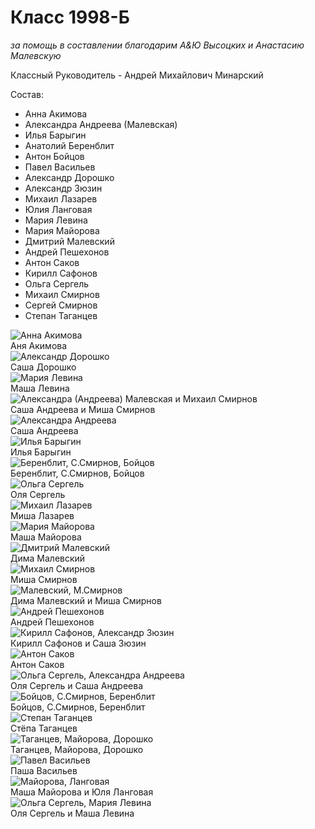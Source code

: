 <!--?title Класс 1998-Б -->

# Класс 1998-Б

_за помощь в составлении благодарим А&Ю Высоцких и Анастасию Малевскую_

Классный Руководитель - Андрей Михайлович Минарский

Состав:

- Анна Акимова
- Александра Андреева (Малевская)
- Илья Барыгин
- Анатолий Беренблит
- Антон Бойцов
- Павел Васильев
- Александр Дорошко
- Александр Зюзин
- Михаил Лазарев
- Юлия Ланговая
- Мария Левина
- Мария Майорова
- Дмитрий Малевский
- Андрей Пешехонов
- Антон Саков
- Кирилл Сафонов
- Ольга Сергель
- Михаил Смирнов
- Сергей Смирнов
- Степан Таганцев

<div class="row">
  <div class="col-xl-4 col-sm-12 text-center">
    <img src="https://pths-archive.github.io/static/img/classes/1998b/akimova.jpg" alt="Анна Акимова" class="full-width"/><br/>
    <span class="hint">Аня Акимова</span>
  </div>
  <div class="col-xl-4 col-sm-12 text-center">
    <img src="https://pths-archive.github.io/static/img/classes/1998b/doroshko.jpg" alt="Александр Дорошко" class="full-width"/><br/>
    <span class="hint">Саша Дорошко</span>
  </div>
  <div class="col-xl-4 col-sm-12 text-center">
    <img src="https://pths-archive.github.io/static/img/classes/1998b/levina.jpg" alt="Мария Левина" class="full-width"/><br/>
    <span class="hint">Маша Левина</span>
  </div>

  <div class="col-xl-4 col-sm-12 text-center">
    <img src="https://pths-archive.github.io/static/img/classes/1998b/andreeva_m_smirnov.jpg" alt="Александра (Андреева) Малевская и Михаил Смирнов" class="full-width"/><br/>
    <span class="hint">Саша Андреева и Миша Смирнов</span>
  </div>
  <div class="col-xl-4 col-sm-12 text-center">
    <img src="https://pths-archive.github.io/static/img/classes/1998b/andreeva.jpg" alt="Александра Андреева" class="full-width"/><br/>
    <span class="hint">Саша Андреева</span>
  </div>
  <div class="col-xl-4 col-sm-12 text-center">
    <img src="https://pths-archive.github.io/static/img/classes/1998b/barygin.jpg" alt="Илья Барыгин" class="full-width"/><br/>
    <span class="hint">Илья Барыгин</span>
  </div>

  <div class="col-xl-4 col-sm-12 text-center">
    <img src="https://pths-archive.github.io/static/img/classes/1998b/berenblit_s_smirnov_boytsov.jpg" alt="Беренблит, С.Смирнов, Бойцов" class="full-width"/><br/>
    <span class="hint">Беренблит, С.Смирнов, Бойцов</span>
  </div>
  <div class="col-xl-4 col-sm-12 text-center">
    <img src="https://pths-archive.github.io/static/img/classes/1998b/sergel.jpg" alt="Ольга Сергель" class="full-width"/><br/>
    <span class="hint">Оля Сергель</span>
  </div>
  <div class="col-xl-4 col-sm-12 text-center">
    <img src="https://pths-archive.github.io/static/img/classes/1998b/lazarev.jpg" alt="Михаил Лазарев" class="full-width"/><br/>
    <span class="hint">Миша Лазарев</span>
  </div>
  <div class="col-xl-4 col-sm-12 text-center">
    <img src="https://pths-archive.github.io/static/img/classes/1998b/majorova.jpg" alt="Мария Майорова" class="full-width"/><br/>
    <span class="hint">Маша Майорова</span>
  </div>
  <div class="col-xl-4 col-sm-12 text-center">
    <img src="https://pths-archive.github.io/static/img/classes/1998b/malevskij.jpg" alt="Дмитрий Малевский" class="full-width"/><br/>
    <span class="hint">Дима Малевский</span>
  </div>
  <div class="col-xl-4 col-sm-12 text-center">
    <img src="https://pths-archive.github.io/static/img/classes/1998b/m_smirnov.jpg" alt="Михаил Смирнов" class="full-width"/><br/>
    <span class="hint">Миша Смирнов</span>
  </div>

  <div class="col-xl-4 col-sm-12 text-center">
    <img src="https://pths-archive.github.io/static/img/classes/1998b/malevskij_m_smirnov.jpg" alt="Малевский, М.Смирнов" class="full-width"/><br/>
    <span class="hint">Дима Малевский и Миша Смирнов</span>
  </div>
  <div class="col-xl-4 col-sm-12 text-center">
    <img src="https://pths-archive.github.io/static/img/classes/1998b/peshekhonov.jpg" alt="Андрей Пешехонов" class="full-width"/><br/>
    <span class="hint">Андрей Пешехонов</span>
  </div>
  <div class="col-xl-4 col-sm-12 text-center">
    <img src="https://pths-archive.github.io/static/img/classes/1998b/safonov_zyuzin.jpg" alt="Кирилл Сафонов, Александр Зюзин" class="full-width"/><br/>
    <span class="hint">Кирилл Сафонов и Саша Зюзин</span>
  </div>
  <div class="col-xl-4 col-sm-12 text-center">
    <img src="https://pths-archive.github.io/static/img/classes/1998b/sakov.jpg" alt="Антон Саков" class="full-width"/><br/>
    <span class="hint">Антон Саков</span>
  </div>
  <div class="col-xl-4 col-sm-12 text-center">
    <img src="https://pths-archive.github.io/static/img/classes/1998b/sergel_andreeva.jpg" alt="Ольга Сергель, Александра Андреева" class="full-width"/><br/>
    <span class="hint">Оля Сергель и Саша Андреева</span>
  </div>
  <div class="col-xl-4 col-sm-12 text-center">
    <img src="https://pths-archive.github.io/static/img/classes/1998b/boytsov_s_smirnov_berenblit.jpg" alt="Бойцов, С.Смирнов, Беренблит" class="full-width"/><br/>
    <span class="hint">Бойцов, С.Смирнов, Беренблит</span>
  </div>
  <div class="col-xl-4 col-sm-12 text-center">
    <img src="https://pths-archive.github.io/static/img/classes/1998b/tagancev.jpg" alt="Степан Таганцев" class="full-width"/><br/>
    <span class="hint">Стёпа Таганцев</span>
  </div>
  <div class="col-xl-4 col-sm-12 text-center">
    <img src="https://pths-archive.github.io/static/img/classes/1998b/tagancev_mayorova_doroshko.jpg" alt="Таганцев, Майорова, Дорошко" class="full-width"/><br/>
    <span class="hint">Таганцев, Майорова, Дорошко</span>
  </div>
  <div class="col-xl-4 col-sm-12 text-center">
    <img src="https://pths-archive.github.io/static/img/classes/1998b/vasilyev.jpg" alt="Павел Васильев" class="full-width"/><br/>
    <span class="hint">Паша Васильев</span>
  </div>
  <div class="col-xl-4 col-sm-12 text-center">
    <img src="https://pths-archive.github.io/static/img/classes/1998b/mayorova_langovaya.jpg" alt="Майорова, Ланговая" class="full-width"/><br/>
    <span class="hint">Маша Майорова и Юля Ланговая</span>
  </div>
  <div class="col-xl-4 col-sm-12 text-center">
    <img src="https://pths-archive.github.io/static/img/classes/1998b/sergel_levina.jpg" alt="Ольга Сергель, Мария Левина" class="full-width"/><br/>
    <span class="hint">Оля Сергель и Маша Левина</span>
  </div>
</div>
